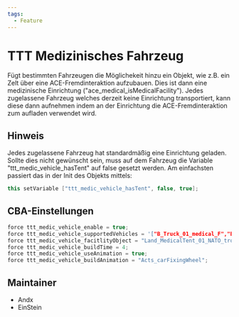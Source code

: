 ```yaml
---
tags:
  - Feature
---
```


# TTT Medizinisches Fahrzeug

Fügt bestimmten Fahrzeugen die Möglichekeit hinzu ein Objekt, wie z.B. ein Zelt über eine ACE-Fremdinteraktion aufzubauen.
Dies ist dann eine medizinische Einrichtung ("ace_medical_isMedicalFacility").
Jedes zugelassene Fahrzeug welches derzeit keine Einrichtung transportiert, kann diese dann aufnehmen indem an der Einrichtung die ACE-Fremdinteraktion zum aufladen verwendet wird.

## Hinweis

Jedes zugelassene Fahrzeug hat standardmäßig eine Einrichtung geladen. Sollte dies nicht gewünscht sein, muss auf dem Fahrzeug die Variable "ttt_medic_vehicle_hasTent" auf false gesetzt werden.
Am einfachsten passiert das in der Init des Objekts mittels:

```c++
this setVariable ["ttt_medic_vehicle_hasTent", false, true];
```

## CBA-Einstellungen

```c++
force ttt_medic_vehicle_enable = true;                                                                                              //default: false;
force ttt_medic_vehicle_supportedVehicles = '["B_Truck_01_medical_F","B_T_Truck_01_medical_F","rsr_wisent_medical_tropentarn"]';    //default: [];
force ttt_medic_vehicle_facitlityObject = "Land_MedicalTent_01_NATO_tropic_generic_open_F";                                         //default "Land_MedicalTent_01_NATO_generic_open_F";
force ttt_medic_vehicle_buildTime = 4;                                                                                              //default: 30;
force ttt_medic_vehicle_useAnimation = true;                                                                                        //default: true;
force ttt_medic_vehicle_buildAnimation = "Acts_carFixingWheel";                                                                     //default: "Acts_carFixingWheel";
```

## Maintainer

- Andx
- EinStein
